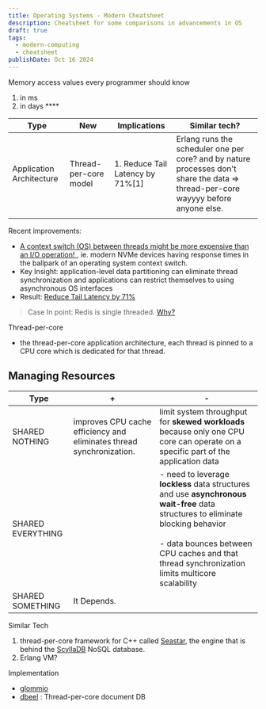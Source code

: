 ```yaml
---
title: Operating Systems - Modern Cheatsheet
description: Cheatsheet for some comparisons in advancements in OS
draft: true
tags:
  - modern-computing
  - cheatsheet
publishDate: Oct 16 2024
---
```

Memory access values every programmer should know 
1. in ms 
2. in days ****


| Type                     | New                   | Implications                     | Similar tech?                                                                                                                      |
| ------------------------ | --------------------- | -------------------------------- | ---------------------------------------------------------------------------------------------------------------------------------- |
| Application Architecture | Thread-per-core model | 1. Reduce Tail Latency by 71%[1] | Erlang runs the scheduler one per core? and by nature processes don't share the data => thread-per-core wayyyy before anyone else. |
|                          |                       |                                  |                                                                                                                                    |
Recent improvements: 
- [A context switch (OS) between threads might be more expensive than an I/O operation! ](https://lore.kernel.org/io-uring/4af91b50-4a9c-8a16-9470-a51430bd7733@kernel.dk/T/#u), ie. modern NVMe devices having response times in the ballpark of an operating system context switch.
- Key Insight: application-level data partitioning can eliminate thread synchronization and applications can restrict themselves to using asynchronous OS interfaces
- Result: [Reduce Tail Latency by 71%](https://helda.helsinki.fi/server/api/core/bitstreams/3142abaa-16e3-4ad0-beee-e62add589fc4/content)

> Case In point: Redis is single threaded.  [Why?](https://www.youtube.com/watch?v=h30k7YixrMo) 

Thread-per-core
- the thread-per-core application architecture, each thread is pinned to a CPU core which is dedicated for that thread.

## Managing Resources

| Type              | +                                                                    | -                                                                                                                                                                                                                                       |
| ----------------- | -------------------------------------------------------------------- | --------------------------------------------------------------------------------------------------------------------------------------------------------------------------------------------------------------------------------------- |
| SHARED NOTHING    | improves CPU cache efficiency and eliminates thread synchronization. | limit system throughput for **skewed workloads** because only one CPU core can operate on a specific part of the application data                                                                                                       |
| SHARED EVERYTHING |                                                                      | - need to leverage **lockless** data structures and use **asynchronous wait-free** data structures to eliminate blocking behavior<br><br>- data bounces between CPU caches and that thread synchronization limits multicore scalability |
| SHARED SOMETHING  | It Depends.                                                          |                                                                                                                                                                                                                                         |

Similar Tech 
1. thread-per-core framework for C++ called [Seastar](http://seastar.io/), the engine that is behind the [ScyllaDB](https://www.scylladb.com/) NoSQL database.
2. Erlang VM?


Implementation 
- [glommio](https://www.datadoghq.com/blog/engineering/introducing-glommio) 
- [dbeel](https://github.com/tontinton/dbeel) : Thread-per-core document DB